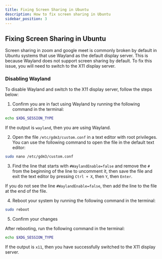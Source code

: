 ```yaml
---
title: Fixing Screen Sharing in Ubuntu
description: How to fix screen sharing in Ubuntu
sidebar_position: 3
---
```


## Fixing Screen Sharing in Ubuntu

Screen sharing in zoom and google meet is commonly broken by default in Ubuntu systems that use Wayland as the default display server. This is because Wayland does not support screen sharing by default. To fix this issue, you will need to switch to the X11 display server.

### Disabling Wayland

To disable Wayland and switch to the X11 display server, follow the steps below:

1. Confirm you are in fact using Wayland by running the following command in the terminal:

```bash
echo $XDG_SESSION_TYPE
```

If the output is `wayland`, then you are using Wayland.

2. Open the file `/etc/gdm3/custom.conf` in a text editor with root privileges. You can use the following command to open the file in the default text editor:

```bash
sudo nano /etc/gdm3/custom.conf
```

3. Find the line that starts with `#WaylandEnable=false` and remove the `#` from the beginning of the line to uncomment it, then save the file and exit the text editor by pressing `Ctrl + X`, then `Y`, then `Enter`.

If you do not see the line `#WaylandEnable=false`, then add the line to the file at the end of the file.

4. Reboot your system by running the following command in the terminal:

```bash
sudo reboot
```

5. Confirm your changes

After rebooting, run the following command in the terminal:

```bash
echo $XDG_SESSION_TYPE
```

If the output is `x11`, then you have successfully switched to the X11 display server.
